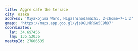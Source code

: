 ```yaml
---
title: Aggre cafe the terrace
city: osaka
address: 'Miyakojima Ward, Higashinodamachi, 2-chōme−7−１２'
gmaps: 'https://maps.app.goo.gl/yjs9GLMkRGu5C9h87'
coordinates:
  lat: 34.697456
  lng: 135.53036
meetupId: 27606535
---
```


